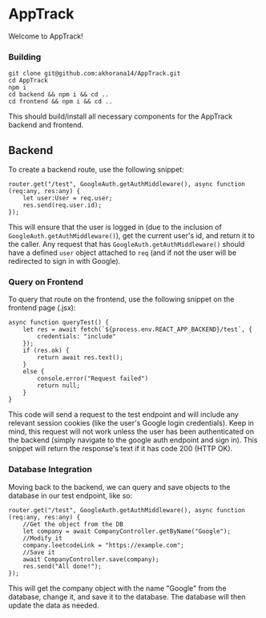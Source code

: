 #  AppTrack
Welcome to AppTrack!

### Building
```
git clone git@github.com:akhorana14/AppTrack.git
cd AppTrack
npm i
cd backend && npm i && cd ..
cd frontend && npm i && cd ..
```
This should build/install all necessary components for the AppTrack backend and frontend.

## Backend
To create a backend route, use the following snippet:
```
router.get("/test", GoogleAuth.getAuthMiddleware(), async function (req:any, res:any) {
	let user:User = req.user;
	res.send(req.user.id);
});
```
This will ensure that the user is logged in (due to the inclusion of `GoogleAuth.getAuthMiddleware()`), get the current user's id, and return it to the caller. Any request that has `GoogleAuth.getAuthMiddleware()` should have a defined `user` object attached to `req` (and if not the user will be redirected to sign in with Google). 

### Query on Frontend
To query that route on the frontend, use the following snippet on the frontend page (.jsx):
```
async function queryTest() {
	let res = await fetch(`${process.env.REACT_APP_BACKEND}/test`, {
		credentials: "include"
	});
	if (res.ok) {
		return await res.text();
	}
	else {
		console.error("Request failed")
		return null;
	}
}
```

This code will send a request to the test endpoint and will include any relevant session cookies (like the user's Google login credentials). Keep in mind, this request will not work unless the user has been authenticated on the backend (simply navigate to the google auth endpoint and sign in). This snippet will return the response's text if it has code 200 (HTTP OK). 

### Database Integration
Moving back to the backend, we can query and save objects to the database in our test endpoint, like so:
```
router.get("/test", GoogleAuth.getAuthMiddleware(), async function (req:any, res:any) {
	//Get the object from the DB
	let company = await CompanyController.getByName("Google");
	//Modify it
	company.leetcodeLink = "https://example.com";
	//Save it
	await CompanyController.save(company);
	res.send("All done!");
});
```
This will get the company object with the name "Google" from the database, change it, and save it to the database. The database will then update the data as needed. 
